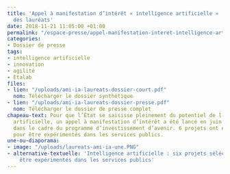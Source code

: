 ```yaml
---
title: 'Appel à manifestation d’intérêt « intelligence artificielle » : annonce
  des lauréats'
date: 2018-11-21 11:05:00 +01:00
permalink: "/espace-presse/appel-manifestation-interet-intelligence-artificielle-annonce-laureats/"
categories:
- Dossier de presse
tags:
- intelligence artificielle
- innovation
- agilité
- Etalab
files:
- lien: "/uploads/ami-ia-laureats-dossier-court.pdf"
  nom: Télécharger le dossier synthétique
- lien: "/uploads/ami-ia-laureats-dossier-presse.pdf"
  nom: Télécharger le dossier de presse complet
chapeau-text: Pour que l’État se saisisse pleinement du potentiel de l’intelligence
  artificielle, un appel à manifestation d’intérêt a été lancé en juin 2018,
  dans le cadre du programme d’investissement d’avenir. 6 projets ont été sélectionnés
  pour être expérimentés dans les services publics.
une-ou-diaporama:
- image: "/uploads/laureats-ami-ia-une.PNG"
- alternative-textuelle: 'Intelligence artificielle : six projets séléctionnés pour
    être expérimentés dans les services publics'
---
```


